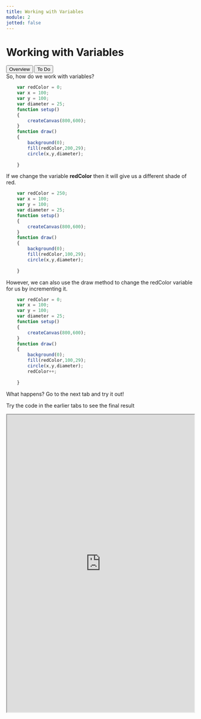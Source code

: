 ```yaml
---
title: Working with Variables
module: 2
jotted: false
---
```


# Working with Variables
<div class="tab">
  <button class="tablinks active" onclick="openTab(event, 'Overview')">Overview</button>
  <button class="tablinks" onclick="openTab(event, 'What')">To Do</button>
  
</div>

<div id="Overview" class="tabcontent" style="display:block"  >
<div class="tabhtml" markdown="1">
So, how do we work with variables?

```js
    var redColor = 0;
    var x = 100;
    var y = 100;
    var diameter = 25;
    function setup()
    {
        createCanvas(800,600);
    }
    function draw()
    {
        background(0);
        fill(redColor,200,29);
        circle(x,y,diameter);
   
    }

```

If we change the variable **redColor** then it will give us a different shade of red.


```js
    var redColor = 250;
    var x = 100;
    var y = 100;
    var diameter = 25;
    function setup()
    {
        createCanvas(800,600);
    }
    function draw()
    {
        background(0);
        fill(redColor,100,29);
        circle(x,y,diameter);
   
    }

```

However, we can also use the draw method to change the redColor variable for us by incrementing it.  
```js
    var redColor = 0;
    var x = 100;
    var y = 100;
    var diameter = 25;
    function setup()
    {
        createCanvas(800,600);
    }
    function draw()
    {
        background(0);
        fill(redColor,100,29);
        circle(x,y,diameter);
        redColor++;
   
    }

```

What happens?  Go to the next tab and try it out!

</div>
</div>
<div id="ToDo" class="tabcontent" markdown="1">
<div class="tabhtml" markdown="1">

Try the code in the earlier tabs to see the final result

<iframe src="https://editor.p5js.org/" width="100%" height="800px"></iframe>
</div>
</div>
